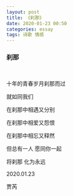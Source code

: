 ```yaml
---
layout: post
title: 《刹那》
date: 2020-01-23 00:50
categories: essay
tags: 诗歌 情感
---
```


<h3>刹那</h3><br/>

十年的青春岁月刹那而过

就如同我们

在刹那中相遇又分别

在刹那中相爱又怨恨

在刹那中相忘又释然

但总有一人 愿同你一起

将刹那 化为永远

2020.01.23

贾芮
